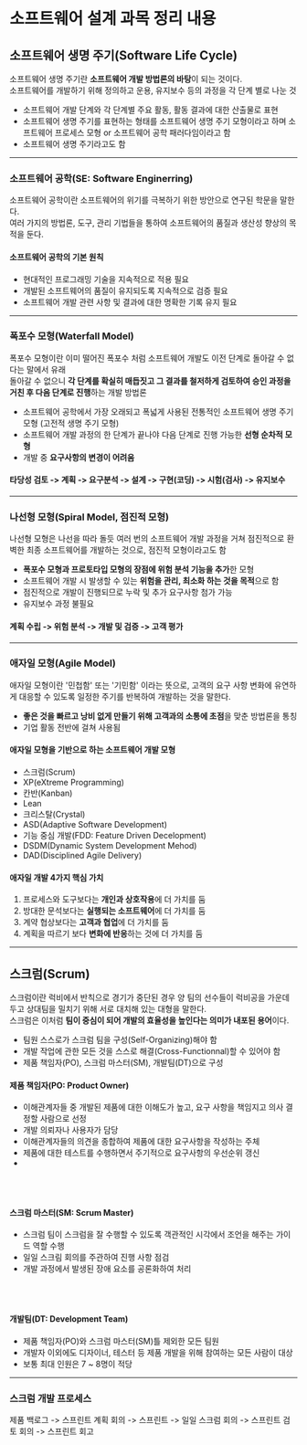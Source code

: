 # 소프트웨어 설계 과목 정리 내용

## 소프트웨어 생명 주기(Software Life Cycle)
소프트웨어 생명 주기란 <b>소프트웨어 개발 방법론의 바탕</b>이 되는 것이다.
<br>
소프트웨어를 개발하기 위해 정의하고 운용, 유지보수 등의 과정을 각 단계 별로 나눈 것
<ul>
<li>소프트웨어 개발 단계와 각 단계별 주요 활동, 활동 결과에 대한 산출물로 표현</li>
<li>소프트웨어 생명 주기를 표현하는 형태를 소프트웨어 생명 주기 모형이라고 하며 소프트웨어 프로세스 모형 or 소프트웨어 공학 패러다임이라고 함</li>
<li>소프트웨어 생명 주기라고도 함</li>
</ul>

------------

### 소프트웨어 공학(SE: Software Enginerring)
소프트웨어 공학이란 소프트웨어의 위기를 극복하기 위한 방안으로 연구된 학문을 말한다.
<br>
여러 가지의 방법론, 도구, 관리 기법들을 통하여 소프트웨어의 품질과 생산성 향상의 목적을 둔다.

#### 소프트웨어 공학의 기본 원칙
<ul>
<li>현대적인 프로그래밍 기술을 지속적으로 적용 필요</li>
<li>개발된 소프트웨어의 품질이 유지되도록 지속적으로 검증 필요</li>
<li>소프트웨어 개발 관련 사항 및 결과에 대한 명확한 기록 유지 필요</li>
</ul>

------------

### 폭포수 모형(Waterfall Model)
폭포수 모형이란 이미 떨어진 폭포수 처럼 소프트웨어 개발도 이전 단계로 돌아갈 수 없다는 말에서 유래
<br>
돌아갈 수 없으니 <b>각 단계를 확실히 매듭짓고 그 결과를 철저하게 검토하여 승인 과정을 거친 후 다음 단계로 진행</b>하는 개발 방법론
<ul>
<li>소프트웨어 공학에서 가장 오래되고 폭넓게 사용된 전통적인 소프트웨어 생명 주기 모형 (고전적 생명 주기 모형)</li>
<li>소프트웨어 개발 과정의 한 단계가 끝나야 다음 단계로 진행 가능한 <b>선형 순차적 모형</b></li>
<li>개발 중 <b>요구사항의 변경이 어려움</b></li>
</ul>

#### 타당성 검토 -> 계획 -> 요구분석 -> 설계 -> 구현(코딩) -> 시험(검사) -> 유지보수

------------

### 나선형 모형(Spiral Model, 점진적 모형)
나선형 모형은 나선을 따라 돌듯 여러 번의 소프트웨어 개발 과정을 거쳐 점진적으로 환벽한 최종 소프트웨어를 개발하는 것으로, 점진적 모형이라고도 함
<ul>
<li><b>폭포수 모형과 프로토타입 모형의 장점에 위험 분석 기능을 추가</b>한 모형</li>
<li>소프트웨어 개발 시 발생할 수 있는 <b>위험을 관리, 최소화 하는 것을 목적</b>으로 함</li>
<li>점진적으로 개발이 진행되므로 누락 및 추가 요구사항 첨가 가능</li>
<li>유지보수 과정 불필요</li>
</ul>

#### 계획 수립 -> 위험 분석 -> 개발 및 검증 -> 고객 평가

------------

### 애자일 모형(Agile Model)
애자일 모형이란 '민첩함' 또는 '기민함' 이라는 뜻으로, 고객의 요구 사항 변화에 유연하게 대응할 수 있도록 일정한 주기를 반복하여 개발하는 것을 말한다.

<ul>
<li><b>좋은 것을 빠르고 낭비 없게 만들기 위해 고객과의 소통에 초점</b>을 맞춘 방법론을 통칭</li>
<li>기업 활동 전반에 걸쳐 사용됨</li>
</ul>

#### 애자일 모형을 기반으로 하는 소프트웨어 개발 모형
<ul>
<li>스크럼(Scrum)</li>
<li>XP(eXtreme Programming)</li>
<li>칸반(Kanban)</li>
<li>Lean</li>
<li>크리스탈(Crystal)</li>
<li>ASD(Adaptive Software Development)</li>
<li>기능 중심 개발(FDD: Feature Driven Decelopment)</li>
<li>DSDM(Dynamic System Development Mehod)</li>
<li>DAD(Disciplined Agile Delivery)</li>
</ul>

#### 애자일 개발 4가지 핵심 가치
<ol>
<li>프로세스와 도구보다는 <b>개인과 상호작용</b>에 더 가치를 둠</li>
<li>방대한 문석보다는 <b>실행되는 소프트웨어</b>에 더 가치를 둠</li>
<li>계약 협상보다는 <b>고객과 협업</b>에 더 가치를 둠</li>
<li>계획을 따르기 보다 <b>변화에 반응</b>하는 것에 더 가치를 둠</li>
</ol>

------------

## 스크럼(Scrum)
스크럼이란 럭비에서 반칙으로 경기가 중단된 경우 양 팀의 선수들이 럭비공을 가운데 두고 상대팀을 밀치기 위해 서로 대치해 있는 대형을 말한다.
<br>
스크럼은 이처럼 <b>팀이 중심이 되어 개발의 효율성을 높인다는 의미가 내포된 용어</b>이다.

<ul>
<li>팀원 스스로가 스크럼 팀을 구성(Self-Organizing)해야 함</li>
<li>개발 작업에 관한 모든 것을 스스로 해결(Cross-Functionnal)할 수 있어야 함</li>
<li>제품 책임자(PO), 스크럼 마스터(SM), 개발팀(DT)으로 구성</li>
</ul>

#### 제품 책임자(PO: Product Owner)
<ul>
<li>이해관계자들 중 개발된 제품에 대한 이해도가 높고, 요구 사항을 책임지고 의사 결정할 사람으로 선정</li>
  <li>개발 의뢰자나 사용자가 담당</li>
  <li>이해관계자들의 의견을 종합하여 제품에 대한 요구사항을 작성하는 주체</li>
  <li>제품에 대한 테스트를 수행하면서 주기적으로 요구사항의 우선순위 갱신</li>
  <li></li>
</ul>

<br>
<br>

#### 스크럼 마스터(SM: Scrum Master)
<ul>
  <li>스크럼 팀이 스크럼을 잘 수행할 수 있도록 객관적인 시각에서 조언을 해주는 가이드 역할 수행</li>
  <li>일일 스크림 회의를 주관하여 진행 사항 점검</li>
  <li>개발 과정에서 발생된 장애 요소를 공론화하여 처리</li>
  </ul>
  
  <br>
<br>
  
  #### 개발팀(DT: Development Team)
<ul>
  <li>제품 책임자(PO)와 스크럼 마스터(SM)틀 제외한 모든 팀원</li>
  <li>개발자 이외에도 디자이너, 테스터 등 제품 개발을 위해 참여하는 모든 사람이 대상</li>
  <li>보통 최대 인원은 7 ~ 8명이 적당</li>
  </ul>

------------


### 스크럼 개발 프로세스
제품 백로그 -> 스프린트 계획 회의 -> 스프린트 -> 일일 스크럼 회의 -> 스프린트 검토 회의 -> 스프린트 회고

## 

